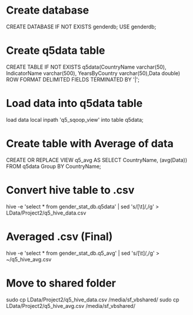# Create database
CREATE DATABASE IF NOT EXISTS genderdb;
USE genderdb;

# Create q5data table
CREATE TABLE IF NOT EXISTS q5data(CountryName varchar(50), IndicatorName varchar(500),
YearsByCountry varchar(50),Data double)
ROW FORMAT DELIMITED
FIELDS TERMINATED BY '|';

# Load data into q5data table
load data local inpath 'q5_sqoop_view' into table q5data;

# Create table with Average of data
CREATE OR REPLACE VIEW q5_avg AS
SELECT CountryName, (avg(Data)) 
FROM q5data
Group BY CountryName;

# Convert hive table to .csv
hive -e 'select * from gender_stat_db.q5data' | sed 's/[\t]/,/g' > LData/Project2/q5_hive_data.csv

# Averaged .csv (Final)
hive -e 'select * from gender_stat_db.q5_avg' | sed 's/[\t]/,/g' > ~/q5_hive_avg.csv



# Move to shared folder
sudo cp LData/Project2/q5_hive_data.csv /media/sf_vbshared/ 
sudo cp LData/Project2/q5_hive_avg.csv /media/sf_vbshared/ 